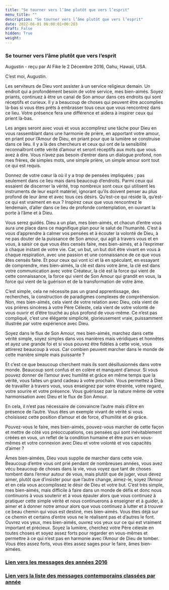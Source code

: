 ```yaml
---
title: "Se tourner vers l’âme plutôt que vers l’esprit"
menu_title: ""
description: "Se tourner vers l’âme plutôt que vers l’esprit"
date: 2022-06-01 06:00:01+00:283
draft: False
hidden: True
weight:
---
```

### Se tourner vers l’âme plutôt que vers l’esprit

Augustin - reçu par Al Fike le 2 Décembre 2016, Oahu, Hawaii, USA.

C’est moi, Augustin.

Les serviteurs de Dieu vont assister à un service religieux demain. Un endroit qui a profondément besoin de votre service, mes bien-aimés. Soyez priants, continuez à être un canal de Son amour dans ces endroits qui sont réceptifs et curieux. Il y a beaucoup de choses qui peuvent être accomplies là-bas si vous êtes prêts à embrasser tous ceux que vous rencontrez dans ce lieu. Votre présence fera une différence et aidera à inspirer ceux qui prient là-bas.

Les anges seront avec vous et vous accomplirez une tâche pour Dieu en vous rassemblant dans une harmonie de prière, en apportant votre amour, en priant pour l’Amour de Dieu, en priant pour que la lumière se construise dans ce lieu. Il y a là des chercheurs et ceux qui ont de la sensibilité reconnaîtront cette vérité d’amour et seront réceptifs aux mots que vous avez à dire. Vous n’avez pas besoin d’entrer dans un dialogue profond, non mes frères, de simples mots, une simple prière, un simple amour sont tout ce qui est requis.

Donnez de votre cœur là où il y a trop de pensées impliquées ; pas seulement dans ce lieu mais dans beaucoup d’endroits. Parmi ceux qui essaient de discerner la vérité, trop nombreux sont ceux qui utilisent les instruments de leur esprit matériel, ignorant qu’ils doivent penser au plus profond de leur âme et avec tous ces désirs. Qu’est-ce qui réside là, qu’est-ce qui est vraiment en eux ? Inspirez ceux que vous rencontrez le lendemain, d’aller dans ce lieu de profonde contemplation, en ouvrant la porte à l’âme et à Dieu.

Vous serez guidés. Dieu a un plan, mes bien-aimés, et chacun d’entre vous aura une place dans ce magnifique plan pour le salut de l’humanité. C’est à vous d’apprendre à calmer vos pensées et à écouter la volonté de Dieu, à ne pas douter de la puissance de Son amour, qui agit à travers vous et en vous, à saisir ce que vous êtes censés faire, mes bien-aimés, et à l’exprimer à chaque instant de votre vie. Car, un but, un but doit être vivant en vous à chaque respiration, avec une passion et une connaissance de ce que vous êtes censés faire. Et pour ceux qui vont ici et là en spéculant, en essayant de comprendre, mes bien-aimés, la clé est dans votre âme, la clé est dans votre communication avec votre Créateur, la clé est la force qui vient de cette connaissance, la force qui vient de Son Amour qui grandit en vous, la force qui vient de la guérison et de la transformation de votre âme.

C’est simple, cela ne nécessite pas un grand apprentissage, des recherches, la construction de paradigmes complexes de compréhension. Non, mes bien-aimés, cela vient de votre relation avec Dieu, cela vient de vos prières sincères à votre Père Céleste, cela vient de votre volonté de vous ouvrir et d’être touché au plus profond de vous-même. Ce n’est pas compliqué, c’est une élégante simplicité, glorieusement vraie, puissamment illustrée par votre expérience avec Dieu.

Soyez dans le flux de Son Amour, mes bien-aimés, marchez dans cette vérité simple, soyez simples dans vos manières mais véridiques et honnêtes et ayez une grande foi et si vous pouvez être fidèles à cette voie, vous attirerez beaucoup à vous. Car combien peuvent marcher dans le monde de cette manière simple mais puissante ?

Et c’est ce que beaucoup cherchent mais ils sont désillusionnés dans votre monde. Beaucoup sont confus et en colère et manquent d’amour. Si vous pouvez donner de l’amour avec humilité et grâce en même temps que la vérité, vous faites un grand cadeau à votre prochain. Vous permettez à Dieu de travailler à travers vous, vous enseignez par votre étreinte, votre regard, votre sourire et votre présence. Vous guérissez par la nature même de votre harmonisation avec Dieu et le flux de Son Amour.

En cela, il n’est pas nécessaire de convaincre l’autre mais d’être en présence de l’autre. Vous êtes un exemple vivant de vérité si vous choisissez cette position d’amour et de force, d’humilité et de grâce.

Pouvez-vous le faire, mes bien-aimés, pouvez-vous marcher de cette façon et mettre de côté vos préoccupations, ces pensées qui sont inévitablement créées en vous, un reflet de la condition humaine et être purs en vous-mêmes et votre connexion avec Dieu et votre volonté et vos capacités d’aimer ?

Âmes bien-aimées, Dieu vous supplie de marcher dans cette voie. Beaucoup d’entre vous ont prié pendant de nombreuses années, vous avez vécu beaucoup de choses dans la vie, vous voyez que tant de choses tombent dans l’erreur autour de vous, mais plutôt que de juger, vous devez aimer, plutôt que d’insister pour que l’autre change, aimez-le, soyez l’Amour et en cela vous accomplissez le désir de Dieu et votre but. C’est très simple, mes bien-aimés, mais difficile à faire dans un monde de défis et donc nous continuons à vous soutenir et à vous épauler alors que vous continuez à pratiquer cette simple vérité et nous continuerons à enseigner et à guider, à aimer et à donner notre amour alors que vous continuez à lutter et à trouver ce beau chemin qui vous est destiné, mes bien-aimés. Vous êtes déjà sur ce chemin et certains d’entre vous ne le réalisent pas et d’autres le font. Ouvrez vos yeux, mes bien-aimés, ouvrez vos yeux sur ce qui est vraiment important et précieux. Soyez la lumière, cherchez votre Père céleste en toutes choses et soyez assez forts pour regarder en vous-mêmes et permettre à ce qui n’est pas en harmonie avec l’Amour de Dieu de tomber. Vous êtes assez forts, vous êtes assez sages pour le faire, âmes bien-aimées.

### [**Lien vers les messages des années 2016**](/fr-contemporary-messages/fr-contemporary-messages-by-date-order/fr-contemporary-messages-2016/)

### [**Lien vers la liste des messages contemporains classées par année**](/fr-contemporary-messages/fr-contemporary-messages-by-date-order/)
